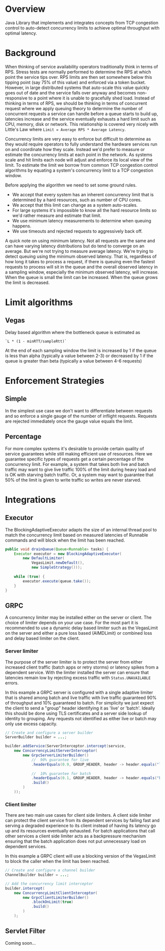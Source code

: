 # Overview

Java Library that implements and integrates concepts from TCP congestion control to auto-detect concurrency limits to achieve optimal throughput with optimal latency.

# Background

When thinking of service availability operators traditionally think in terms of RPS. Stress tests are normally performed to determine the RPS at which point the service tips over. RPS limits are then set somewhere below this tipping point (say 75% of this value) and enforced via a token bucket. However, in large distributed systems that auto-scale this value quickly goes out of date and the service falls over anyway and becomes non-responsive to a point where it is unable to gracefully shed load. Instead of thinking in terms of RPS, we should be thinking in terms of concurrent request where we apply queuing theory to determine the number of concurrent requests a service can handle before a queue starts to build up, latencies increase and the service eventually exhausts a hard limit such as CPU, memory, disk or network. This relationship is covered very nicely with Little's Law where `Limit = Average RPS * Average Latency`.

Concurrency limits are very easy to enforce but difficult to determine as they would require operators to fully understand the hardware services run on and coordinate how they scale. Instead we'd prefer to measure or estimate the concurrency limits at each point in the network.  As systems scale and hit limits each node will adjust and enforce its local view of the limit. To estimate the limit we borrow from common TCP congestion control algorithms by equating a system's concurrency limit to a TCP congestion window. 

Before applying the algorithm we need to set some ground rules. 
* We accept that every system has an inherent concurrency limit that is determined by a hard resources, such as number of CPU cores. 
* We accept that this limit can change as a system auto-scales.  
* For large systems it's impossible to know all the hard resource limits so we'd rather measure and estimate that limit.
* We use minimum latency measurements to determine when queuing happens.
* We use timeouts and rejected requests to aggressively back off.

A quick note on using minimum latency. Not all requests are the same and can have varying latency distributions but do tend to converge on an average. But we're not trying to measure average latency. We're trying to detect queuing using the minimum observed latency. That is, regardless of how long it takes to process a request, if there is queuing even the fastest requests to process will sit in the queue and the overall observed latency in a sampling window, especially the minimum observed latency, will increase. When the queue is small the limit can be increased. When the queue grows the limit is decreased.

# Limit algorithms

## Vegas

Delay based algorithm where the bottleneck queue is estimated as 

    `L * (1 - minRTT/sampleRtt)`
    
At the end of each sampling window the limit is increased by 1 if the queue is less than alpha (typically a value between 2-3) or decreased by 1 if the queue is greater than beta (typically a value between 4-6 requests)

# Enforcement Strategies

## Simple

In the simplest use case we don't want to differentiate between requests and so enforce a single gauge of the number of inflight requests.  Requests are rejected immediately once the gauge value equals the limit.

## Percentage

For more complex systems it's desirable to provide certain quality of service guarantees while still making efficient use of resources.  Here we guarantee specific types of requests get a certain percentage of the concurrency limit.  For example, a system that takes both live and batch traffic may want to give live traffic 100% of the limit during heavy load and is OK with starving batch traffic. Or, a system may want to guarantee that 50% of the limit is given to write traffic so writes are never starved.

# Integrations

## Executor

The BlockingAdaptiveExecutor adapts the size of an internal thread pool to match the concurrency limit based on measured latencies of Runnable commands and will block when the limit has been reached.
 
```java
public void drainQueue(Queue<Runnable> tasks) {
    Executor executor = new BlockingAdaptiveExecutor(
        new DefaultLimiter(
            VegasLimit.newDefault(), 
            new SimpleStrategy()));
    
    while (true) {
        executor.execute(queue.take());
    }
}

```

## GRPC

A concurrency limiter may be installed either on the server or client. The choice of limiter depends on your use case. For the most part it is recommended to use a dynamic delay based limiter such as the VegasLimit on the server and either a pure loss based (AIMDLimit) or combined loss and delay based limiter on the client.

### Server limiter

The purpose of the server limiter is to protect the server from either increased client traffic (batch apps or retry storms) or latency spikes from a dependent service.  With the limiter installed the server can ensure that latencies remain low by rejecting excess traffic with `Status.UNAVAILABLE` errors.

In this example a GRPC server is configured with a single adaptive limiter that is shared among batch and live traffic with live traffic guaranteed 90% of throughput and 10% guaranteed to batch.  For simplicity we just expect the client to send a "group" header identifying it as 'live' or 'batch'.  Ideally this should be done using TLS certificates and a server side lookup of identity to grouping.  Any requests not identified as either live or batch may only use excess capacity. 

```java
// Create and configure a server builder
ServerBuilder builder = ...;

builder.addService(ServerInterceptor.intercept(service,
    new ConcurrencyLimitServerInterceptor(
        new GrpcServerLimiterBuilder() 
            //  90% guarantee for live
            .headerEquals(0.9, GROUP_HEADER, header -> header.equals("live"))
        
            //  10% guarantee for batch
            .headerEquals(0.1, GROUP_HEADER, header -> header.equals("batch"))
            .build()
        )
    ));
```

### Client limiter

There are two main use cases for client side limiters. A client side limiter can protect the client service from its dependent services by failing fast and serving a degraded experience to its client instead of having its latency go up and its resources eventually exhausted. For batch applications that call other services a client side limiter acts as a backpressure mechanism ensuring that the batch application does not put unnecessary load on dependent services.  

In this example a GRPC client will use a blocking version of the VegasLimit to block the caller when the limit has been reached.  

```java
// Create and configure a channel builder
ChannelBuilder builder = ...;

// Add the concurrency limit interceptor
builder.intercept(
    new ConcurrencyLimitClientInterceptor(
        new GrpcClientLimiterBuilder()
            .blockOnLimit(true)
            .build()
        )
    );
```

## Servlet Filter

Coming soon...

